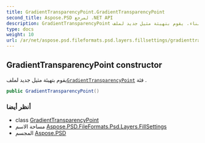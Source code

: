 ```yaml
---
title: GradientTransparencyPoint.GradientTransparencyPoint
second_title: Aspose.PSD لمرجع .NET API
description: GradientTransparencyPoint البناء. يقوم بتهيئة مثيل جديد لملفGradientTransparencyPoint فئة .
type: docs
weight: 10
url: /ar/net/aspose.psd.fileformats.psd.layers.fillsettings/gradienttransparencypoint/gradienttransparencypoint/
---
```

## GradientTransparencyPoint constructor

يقوم بتهيئة مثيل جديد لملف[`GradientTransparencyPoint`](../) فئة .

```csharp
public GradientTransparencyPoint()
```

### أنظر أيضا

* class [GradientTransparencyPoint](../)
* مساحة الاسم [Aspose.PSD.FileFormats.Psd.Layers.FillSettings](../../gradienttransparencypoint/)
* المجسم [Aspose.PSD](../../../)



